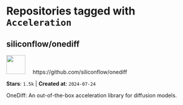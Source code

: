 # Repositories tagged with `Acceleration`


## siliconflow/onediff


<a href='https://github.com/siliconflow/onediff'>
<img src="https://avatars.githubusercontent.com/u/143005960?v=4" width="50" height="50"></a> &nbsp; &nbsp; https://github.com/siliconflow/onediff

**Stars**: `1.5k` | **Created at**: `2024-07-24`


OneDiff: An out-of-the-box acceleration library for diffusion models.
